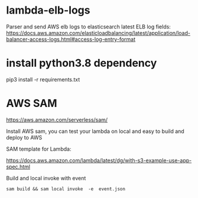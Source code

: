 # lambda-elb-logs
Parser and send AWS elb logs to elasticsearch
latest ELB log fields: https://docs.aws.amazon.com/elasticloadbalancing/latest/application/load-balancer-access-logs.html#access-log-entry-format

# install python3.8  dependency
pip3 install -r requirements.txt

# AWS SAM 
https://aws.amazon.com/serverless/sam/

Install AWS sam, you can test your lambda on local
and easy to build and deploy to AWS

SAM template for Lambda:

https://docs.aws.amazon.com/lambda/latest/dg/with-s3-example-use-app-spec.html

Build and local invoke with event

``
sam build && sam local invoke  -e  event.json
``
